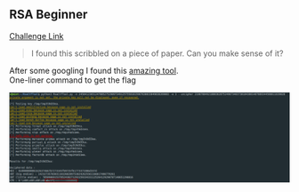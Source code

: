 **RSA Beginner**
-------------
[Challenge Link](https://mega.nz/#!zD4wDYiC!iLB3pMJElgWZy6Bv97FF8SJz1KEk9lWsgBSw62mtxQg)  

> I found this scribbled on a piece of paper. Can you make sense of it?

After some googling I found this [amazing tool](https://github.com/3summer/CTF-RSA-tool).  
One-liner command to get the flag

![](images/rsa-beginner.png)
